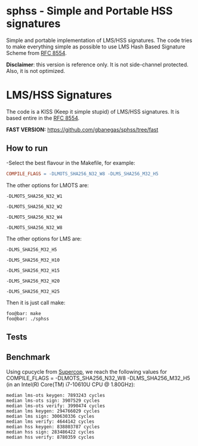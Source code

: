 # sphss - Simple and Portable HSS signatures
Simple and portable implementation of LMS/HSS signatures. The code tries to make everything simple as possible to use LMS Hash Based Signature Scheme from [RFC 8554](https://datatracker.ietf.org/doc/html/rfc8554).

**Disclaimer**: this version is reference only. It is not side-channel protected. Also, it is not optimized.
# LMS/HSS Signatures
The code is a KISS (Keep it simple stupid) of LMS/HSS signatures.
It is based entire in the [RFC 8554](https://datatracker.ietf.org/doc/html/rfc8554).

**FAST VERSION:** https://github.com/gbanegas/sphss/tree/fast


## How to run
-Select the best flavour in the Makefile, for example:
```Makefile
COMPILE_FLAGS = -DLMOTS_SHA256_N32_W8 -DLMS_SHA256_M32_H5
```
The other options for LMOTS are:
```
-DLMOTS_SHA256_N32_W1 

-DLMOTS_SHA256_N32_W2

-DLMOTS_SHA256_N32_W4 

-DLMOTS_SHA256_N32_W8 
```
The other options for LMS are:
```
-DLMS_SHA256_M32_H5

-DLMS_SHA256_M32_H10

-DLMS_SHA256_M32_H15

-DLMS_SHA256_M32_H20

-DLMS_SHA256_M32_H25
```
Then it is just call make:
```Console
foo@bar: make
foo@bar: ./sphss
```

## Tests

## Benchmark
Using cpucycle from [Supercop](https://bench.cr.yp.to/supercop.html), we reach the following values for COMPILE_FLAGS = -DLMOTS_SHA256_N32_W8 -DLMS_SHA256_M32_H5 (in an Intel(R) Core(TM) i7-10610U CPU @ 1.80GHz):

```
median lms-ots keygen: 7893243 cycles 
median lms-ots sign: 3907529 cycles 
median lms-ots verify: 3990474 cycles 
median lms keygen: 294766029 cycles 
median lms sign: 300630336 cycles 
median lms verify: 4644142 cycles 
median hss keygen: 838803787 cycles 
median hss sign: 283486422 cycles 
median hss verify: 8780359 cycles 
```
